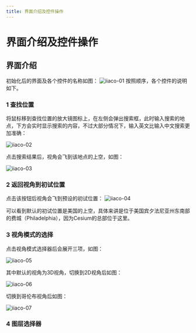 ```yaml
---
title: 界面介绍及控件操作
---
```


# 界面介绍及控件操作
## 界面介绍
初始化后的界面及各个控件的名称如图：
![iiaco-01](/cesium-docs/assets/img/guide/iiaco-01.png)
按照顺序，各个控件的说明如下。

### 1 查找位置

将鼠标移到查找位置的放大镜图标上，在左侧会弹出搜索框，此时输入搜索的地点，下方会实时显示搜索的内容，不过大部分情况下，输入英文比输入中文搜索更加准确：

![iiaco-02](/cesium-docs/assets/img/guide/iiaco-02.png)

点击搜索结果后，视角会飞到该地点的上空，如图：

![iiaco-03](/cesium-docs/assets/img/guide/iiaco-03.png)

### 2 返回视角到初试位置

点击该按钮后视角会飞到预设的初试位置：
![iiaco-04](/cesium-docs/assets/img/guide/iiaco-04.png)

可以看到默认的初试位置是美国的上空，具体来讲是位于美国宾夕法尼亚州东南部的费城（Philadelphia），因为Cesium的总部位于这里。

### 3 视角模式的选择

点击视角模式选择器后会展开三项，如图：

![iiaco-05](/cesium-docs/assets/img/guide/iiaco-05.png)

其中默认的视角为3D视角，切换到2D视角后如图：

![iiaco-06](/cesium-docs/assets/img/guide/iiaco-06.png)

切换到哥伦布视角后如图：

![iiaco-07](/cesium-docs/assets/img/guide/iiaco-07.png)

### 4 图层选择器

